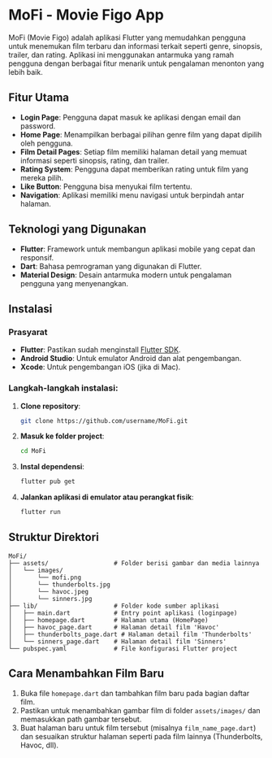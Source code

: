 
# MoFi - Movie Figo App

MoFi (Movie Figo) adalah aplikasi Flutter yang memudahkan pengguna untuk menemukan film terbaru dan informasi terkait seperti genre, sinopsis, trailer, dan rating. Aplikasi ini menggunakan antarmuka yang ramah pengguna dengan berbagai fitur menarik untuk pengalaman menonton yang lebih baik.

## Fitur Utama
- **Login Page**: Pengguna dapat masuk ke aplikasi dengan email dan password.
- **Home Page**: Menampilkan berbagai pilihan genre film yang dapat dipilih oleh pengguna.
- **Film Detail Pages**: Setiap film memiliki halaman detail yang memuat informasi seperti sinopsis, rating, dan trailer.
- **Rating System**: Pengguna dapat memberikan rating untuk film yang mereka pilih.
- **Like Button**: Pengguna bisa menyukai film tertentu.
- **Navigation**: Aplikasi memiliki menu navigasi untuk berpindah antar halaman.

## Teknologi yang Digunakan
- **Flutter**: Framework untuk membangun aplikasi mobile yang cepat dan responsif.
- **Dart**: Bahasa pemrograman yang digunakan di Flutter.
- **Material Design**: Desain antarmuka modern untuk pengalaman pengguna yang menyenangkan.

## Instalasi

### Prasyarat
- **Flutter**: Pastikan sudah menginstall [Flutter SDK](https://flutter.dev/docs/get-started/install).
- **Android Studio**: Untuk emulator Android dan alat pengembangan.
- **Xcode**: Untuk pengembangan iOS (jika di Mac).

### Langkah-langkah instalasi:
1. **Clone repository**:
    ```bash
    git clone https://github.com/username/MoFi.git
    ```

2. **Masuk ke folder project**:
    ```bash
    cd MoFi
    ```

3. **Instal dependensi**:
    ```bash
    flutter pub get
    ```

4. **Jalankan aplikasi di emulator atau perangkat fisik**:
    ```bash
    flutter run
    ```

## Struktur Direktori

```
MoFi/
├── assets/                  # Folder berisi gambar dan media lainnya
│   └── images/
│       └── mofi.png
│       └── thunderbolts.jpg
│       └── havoc.jpeg
│       └── sinners.jpg
├── lib/                     # Folder kode sumber aplikasi
│   ├── main.dart            # Entry point aplikasi (loginpage)
│   ├── homepage.dart        # Halaman utama (HomePage)
│   ├── havoc_page.dart      # Halaman detail film 'Havoc'
│   ├── thunderbolts_page.dart # Halaman detail film 'Thunderbolts'
│   └── sinners_page.dart    # Halaman detail film 'Sinners'
└── pubspec.yaml             # File konfigurasi Flutter project
```

## Cara Menambahkan Film Baru
1. Buka file `homepage.dart` dan tambahkan film baru pada bagian daftar film.
2. Pastikan untuk menambahkan gambar film di folder `assets/images/` dan memasukkan path gambar tersebut.
3. Buat halaman baru untuk film tersebut (misalnya `film_name_page.dart`) dan sesuaikan struktur halaman seperti pada film lainnya (Thunderbolts, Havoc, dll).




